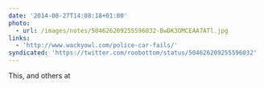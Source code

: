 ```yaml
---
date: '2014-08-27T14:08:18+01:00'
photo:
  - url: /images/notes/504626209255596032-BwDK3OMCEAA7ATl.jpg
links:
  - 'http://www.wackyowl.com/police-car-fails/'
syndicated: 'https://twitter.com/roobottom/status/504626209255596032'
---
```

This, and others at  
